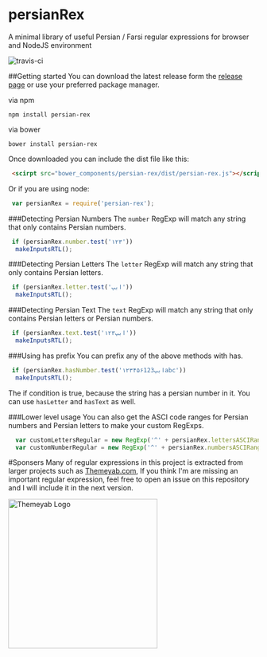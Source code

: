 # persianRex
 A minimal library of useful Persian / Farsi regular expressions for browser and NodeJS environment

 ![travis-ci](https://travis-ci.org/ImanMh/persianRex.svg)

##Getting started
You can download the latest release form the [release page](https://github.com/ImanMh/persianRex/releases) or use your preferred package manager.

via npm 

```npm install persian-rex```

via bower

```bower install persian-rex```

Once downloaded you can include the dist file like this: 

```html
 <scirpt src="bower_components/persian-rex/dist/persian-rex.js"></script>
```

Or if you are using node:

```js
 var persianRex = require('persian-rex');
```

###Detecting Persian Numbers
The ```number``` RegExp will match any string that only contains Persian numbers.
```js
 if (persianRex.number.test('۱۲۳'))
  makeInputsRTL();
```

###Detecting Persian Letters
The ```letter``` RegExp will match any string that only contains Persian letters.
```js
 if (persianRex.letter.test('ابپ'))
  makeInputsRTL();
```

###Detecting Persian Text
The ```text``` RegExp will match any string that only contains Persian letters or Persian numbers.
```js
 if (persianRex.text.test('ابپ۱۲۳'))
  makeInputsRTL();
```

###Using has prefix
You can prefix any of the above methods with has.

```js
 if (persianRex.hasNumber.test('ابپ۱۲۳۴۵۶123abc'))
  makeInputsRTL();
```

The if condition is true, because the string has a persian number in it. You can use ```hasLetter``` and ```hasText``` as well.

###Lower level usage
You can also get the ASCI code ranges for Persian numbers and Persian letters to make your custom RegExps.
```js
  var customLettersRegular = new RegExp('^' + persianRex.lettersASCIRange);
  var customNumberRegular = new RegExp('^' + persianRex.numbersASCIRange);
```

#Sponsers
Many of regular expressions in this project is extracted from larger projects such as [Themeyab.com](http://themeyab.com),
If you think I'm are missing an important regular expression, feel free to open an issue on this repository and I will include it in the next version.

<a href="http://themeyab.com" target="_blank"><img src="http://www.themeyab.com/img/themeyab-logo.png" alt="Themeyab Logo" style="width:300px;height:auto;"></a>
